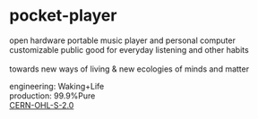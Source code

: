 # pocket-player

open hardware portable music player and personal computer\
customizable public good for everyday listening and other habits\
\
towards new ways of living & new ecologies of minds and matter

engineering: Waking+Life\
production: 99.9%Pure\
[CERN-OHL-S-2.0](https://choosealicense.com/licenses/cern-ohl-s-2.0/)
